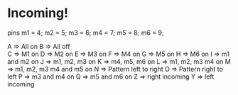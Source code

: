 # Incoming!
pins 
m1 =  4;
m2 =  5;
m3 =  6;
m4 =  7;
m5 =  8;
m6 =  9;

A => All on
B => All off	
C => M1 on
D => M2 on
E => M3 on
F => M4 on
G => M5 on
H => M6 on
I => m1 and m2 on
J => m1, m2, m3 on
K => m4, m5, m6 on
L => m1, m2, m3 m4 on
M => m1, m2, m3 m4 and m5 on
N => Pattern left to right
O => Pattern right to left
P => m3 and m4 on
Q => m5 and m6 on
Z => right incoming
Y => left incoming
